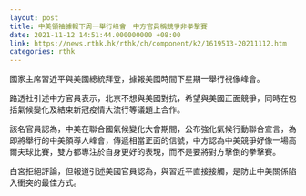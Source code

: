 ```yaml
---
layout: post
title: 中美領袖據報下周一舉行峰會　中方官員稱競爭非拳擊賽
date: 2021-11-12 14:51:44.000000000 +08:00
link: https://news.rthk.hk/rthk/ch/component/k2/1619513-20211112.htm
categories: rthk
---
```


國家主席習近平與美國總統拜登，據報美國時間下星期一舉行視像峰會。

路透社引述中方官員表示，北京不想與美國對抗，希望與美國正面競爭，同時在包括氣候變化及結束新冠疫情大流行等議題上合作。

該名官員認為，中美在聯合國氣候變化大會期間，公布強化氣候行動聯合宣言，為即將舉行的中美領導人峰會，傳遞相當正面的信號，中方認為中美競爭好像一場高爾夫球比賽，雙方都專注於自身更好的表現，而不是要將對方擊倒的拳擊賽。

白宮拒絕評論，但報道引述美國官員認為，與習近平直接接觸，是防止中美關係陷入衝突的最佳方式。
